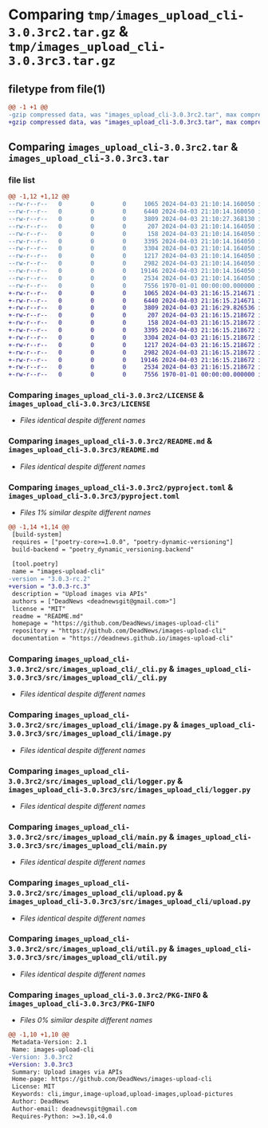 # Comparing `tmp/images_upload_cli-3.0.3rc2.tar.gz` & `tmp/images_upload_cli-3.0.3rc3.tar.gz`

## filetype from file(1)

```diff
@@ -1 +1 @@
-gzip compressed data, was "images_upload_cli-3.0.3rc2.tar", max compression
+gzip compressed data, was "images_upload_cli-3.0.3rc3.tar", max compression
```

## Comparing `images_upload_cli-3.0.3rc2.tar` & `images_upload_cli-3.0.3rc3.tar`

### file list

```diff
@@ -1,12 +1,12 @@
--rw-r--r--   0        0        0     1065 2024-04-03 21:10:14.160050 images_upload_cli-3.0.3rc2/LICENSE
--rw-r--r--   0        0        0     6440 2024-04-03 21:10:14.160050 images_upload_cli-3.0.3rc2/README.md
--rw-r--r--   0        0        0     3809 2024-04-03 21:10:27.368130 images_upload_cli-3.0.3rc2/pyproject.toml
--rw-r--r--   0        0        0      207 2024-04-03 21:10:14.164050 images_upload_cli-3.0.3rc2/src/images_upload_cli/__init__.py
--rw-r--r--   0        0        0      158 2024-04-03 21:10:14.164050 images_upload_cli-3.0.3rc2/src/images_upload_cli/__main__.py
--rw-r--r--   0        0        0     3395 2024-04-03 21:10:14.164050 images_upload_cli-3.0.3rc2/src/images_upload_cli/_cli.py
--rw-r--r--   0        0        0     3304 2024-04-03 21:10:14.164050 images_upload_cli-3.0.3rc2/src/images_upload_cli/image.py
--rw-r--r--   0        0        0     1217 2024-04-03 21:10:14.164050 images_upload_cli-3.0.3rc2/src/images_upload_cli/logger.py
--rw-r--r--   0        0        0     2982 2024-04-03 21:10:14.164050 images_upload_cli-3.0.3rc2/src/images_upload_cli/main.py
--rw-r--r--   0        0        0    19146 2024-04-03 21:10:14.164050 images_upload_cli-3.0.3rc2/src/images_upload_cli/upload.py
--rw-r--r--   0        0        0     2534 2024-04-03 21:10:14.164050 images_upload_cli-3.0.3rc2/src/images_upload_cli/util.py
--rw-r--r--   0        0        0     7556 1970-01-01 00:00:00.000000 images_upload_cli-3.0.3rc2/PKG-INFO
+-rw-r--r--   0        0        0     1065 2024-04-03 21:16:15.214671 images_upload_cli-3.0.3rc3/LICENSE
+-rw-r--r--   0        0        0     6440 2024-04-03 21:16:15.214671 images_upload_cli-3.0.3rc3/README.md
+-rw-r--r--   0        0        0     3809 2024-04-03 21:16:29.826536 images_upload_cli-3.0.3rc3/pyproject.toml
+-rw-r--r--   0        0        0      207 2024-04-03 21:16:15.218672 images_upload_cli-3.0.3rc3/src/images_upload_cli/__init__.py
+-rw-r--r--   0        0        0      158 2024-04-03 21:16:15.218672 images_upload_cli-3.0.3rc3/src/images_upload_cli/__main__.py
+-rw-r--r--   0        0        0     3395 2024-04-03 21:16:15.218672 images_upload_cli-3.0.3rc3/src/images_upload_cli/_cli.py
+-rw-r--r--   0        0        0     3304 2024-04-03 21:16:15.218672 images_upload_cli-3.0.3rc3/src/images_upload_cli/image.py
+-rw-r--r--   0        0        0     1217 2024-04-03 21:16:15.218672 images_upload_cli-3.0.3rc3/src/images_upload_cli/logger.py
+-rw-r--r--   0        0        0     2982 2024-04-03 21:16:15.218672 images_upload_cli-3.0.3rc3/src/images_upload_cli/main.py
+-rw-r--r--   0        0        0    19146 2024-04-03 21:16:15.218672 images_upload_cli-3.0.3rc3/src/images_upload_cli/upload.py
+-rw-r--r--   0        0        0     2534 2024-04-03 21:16:15.218672 images_upload_cli-3.0.3rc3/src/images_upload_cli/util.py
+-rw-r--r--   0        0        0     7556 1970-01-01 00:00:00.000000 images_upload_cli-3.0.3rc3/PKG-INFO
```

### Comparing `images_upload_cli-3.0.3rc2/LICENSE` & `images_upload_cli-3.0.3rc3/LICENSE`

 * *Files identical despite different names*

### Comparing `images_upload_cli-3.0.3rc2/README.md` & `images_upload_cli-3.0.3rc3/README.md`

 * *Files identical despite different names*

### Comparing `images_upload_cli-3.0.3rc2/pyproject.toml` & `images_upload_cli-3.0.3rc3/pyproject.toml`

 * *Files 1% similar despite different names*

```diff
@@ -1,14 +1,14 @@
 [build-system]
 requires = ["poetry-core>=1.0.0", "poetry-dynamic-versioning"]
 build-backend = "poetry_dynamic_versioning.backend"
 
 [tool.poetry]
 name = "images-upload-cli"
-version = "3.0.3-rc.2"
+version = "3.0.3-rc.3"
 description = "Upload images via APIs"
 authors = ["DeadNews <deadnewsgit@gmail.com>"]
 license = "MIT"
 readme = "README.md"
 homepage = "https://github.com/DeadNews/images-upload-cli"
 repository = "https://github.com/DeadNews/images-upload-cli"
 documentation = "https://deadnews.github.io/images-upload-cli"
```

### Comparing `images_upload_cli-3.0.3rc2/src/images_upload_cli/_cli.py` & `images_upload_cli-3.0.3rc3/src/images_upload_cli/_cli.py`

 * *Files identical despite different names*

### Comparing `images_upload_cli-3.0.3rc2/src/images_upload_cli/image.py` & `images_upload_cli-3.0.3rc3/src/images_upload_cli/image.py`

 * *Files identical despite different names*

### Comparing `images_upload_cli-3.0.3rc2/src/images_upload_cli/logger.py` & `images_upload_cli-3.0.3rc3/src/images_upload_cli/logger.py`

 * *Files identical despite different names*

### Comparing `images_upload_cli-3.0.3rc2/src/images_upload_cli/main.py` & `images_upload_cli-3.0.3rc3/src/images_upload_cli/main.py`

 * *Files identical despite different names*

### Comparing `images_upload_cli-3.0.3rc2/src/images_upload_cli/upload.py` & `images_upload_cli-3.0.3rc3/src/images_upload_cli/upload.py`

 * *Files identical despite different names*

### Comparing `images_upload_cli-3.0.3rc2/src/images_upload_cli/util.py` & `images_upload_cli-3.0.3rc3/src/images_upload_cli/util.py`

 * *Files identical despite different names*

### Comparing `images_upload_cli-3.0.3rc2/PKG-INFO` & `images_upload_cli-3.0.3rc3/PKG-INFO`

 * *Files 0% similar despite different names*

```diff
@@ -1,10 +1,10 @@
 Metadata-Version: 2.1
 Name: images-upload-cli
-Version: 3.0.3rc2
+Version: 3.0.3rc3
 Summary: Upload images via APIs
 Home-page: https://github.com/DeadNews/images-upload-cli
 License: MIT
 Keywords: cli,imgur,image-upload,upload-images,upload-pictures
 Author: DeadNews
 Author-email: deadnewsgit@gmail.com
 Requires-Python: >=3.10,<4.0
```

